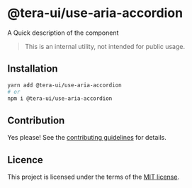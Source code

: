# @tera-ui/use-aria-accordion

A Quick description of the component

> This is an internal utility, not intended for public usage.

## Installation

```sh
yarn add @tera-ui/use-aria-accordion
# or
npm i @tera-ui/use-aria-accordion
```

## Contribution

Yes please! See the
[contributing guidelines](https://github.com/hieumau12/nextui-tera/blob/master/CONTRIBUTING.md)
for details.

## Licence

This project is licensed under the terms of the
[MIT license](https://github.com/hieumau12/nextui-tera/blob/master/LICENSE).
